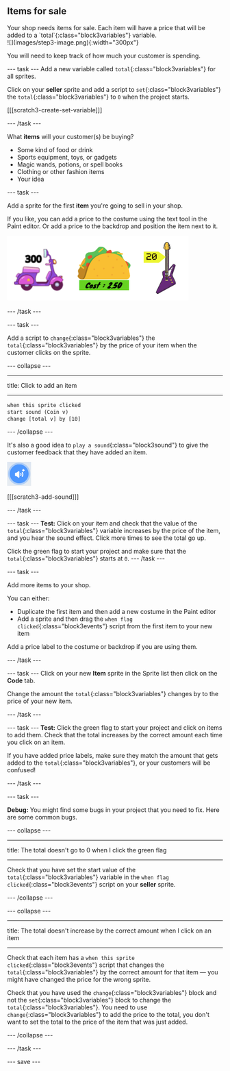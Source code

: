 ## Items for sale

<div style="display: flex; flex-wrap: wrap">
<div style="flex-basis: 200px; flex-grow: 1; margin-right: 15px;">
Your shop needs items for sale. Each item will have a price that will be added to a `total`{:class="block3variables"} variable.
</div>
<div>
![](images/step3-image.png){:width="300px"}
</div>
</div>

You will need to keep track of how much your customer is spending.

--- task ---
Add a new variable called `total`{:class="block3variables"} for all sprites.

Click on your **seller** sprite and add a script to `set`{:class="block3variables"} the `total`{:class="block3variables"} to `0` when the project starts.

[[[scratch3-create-set-variable]]]

--- /task ---

What **items** will your customer(s) be buying? 
+ Some kind of food or drink
+ Sports equipment, toys, or gadgets
+ Magic wands, potions, or spell books
+ Clothing or other fashion items
+ Your idea

--- task ---

Add a sprite for the first **item** you're going to sell in your shop.

If you like, you can add a price to the costume using the text tool in the Paint editor. Or add a price to the backdrop and position the item next to it.

![Examples of items with amounts written next to them.](images/item-amounts.png)

--- /task ---

--- task ---

Add a script to `change`{:class="block3variables"} the `total`{:class="block3variables"} by the price of your item when the customer clicks on the sprite.

--- collapse ---

---

title: Click to add an item

---

```blocks3
when this sprite clicked
start sound (Coin v)
change [total v] by [10]
```

--- /collapse ---

It's also a good idea to `play a sound`{:class="block3sound"} to give the customer feedback that they have added an item.

![The add a sound icon](images/add-sound.png)

[[[scratch3-add-sound]]]

--- /task ---

--- task ---
**Test:** Click on your item and check that the value of the `total`{:class="block3variables"} variable increases by the price of the item, and you hear the sound effect. Click more times to see the total go up.

Click the green flag to start your project and make sure that the `total`{:class="block3variables"} starts at `0`.
--- /task ---

--- task ---

Add more items to your shop. 

You can either:
+ Duplicate the first item and then add a new costume in the Paint editor
+ Add a sprite and then drag the `when flag clicked`{:class="block3events"} script from the first item to your new item

Add a price label to the costume or backdrop if you are using them.

--- /task ---

--- task ---
Click on your new **Item** sprite in the Sprite list then click on the **Code** tab.

Change the amount the `total`{:class="block3variables"} changes by to the price of your new item.

--- /task ---

--- task ---
**Test:** Click the green flag to start your project and click on items to add them. Check that the total increases by the correct amount each time you click on an item. 

If you have added price labels, make sure they match the amount that gets added to the `total`{:class="block3variables"}, or your customers will be confused!

--- /task ---

--- task ---

**Debug:** You might find some bugs in your project that you need to fix. Here are some common bugs.

--- collapse ---

---

title: The total doesn't go to 0 when I click the green flag

---

Check that you have set the start value of the `total`{:class="block3variables"} variable in the `when flag clicked`{:class="block3events"} script on your **seller** sprite.

--- /collapse ---

--- collapse ---

---

title: The total doesn't increase by the correct amount when I click on an item

---

Check that each item has a `when this sprite clicked`{:class="block3events"} script that changes the `total`{:class="block3variables"} by the correct amount for that item — you might have changed the price for the wrong sprite.

Check that you have used the `change`{:class="block3variables"} block and not the `set`{:class="block3variables"} block to change the `total`{:class="block3variables"}. You need to use `change`{:class="block3variables"} to add the price to the total, you don't want to set the total to the price of the item that was just added.

--- /collapse ---

--- /task ---

--- save ---
